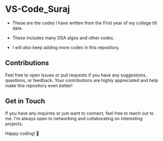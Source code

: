 # VS-Code_Suraj

- These are the codes I have written from the First year of my college till date.

- These includes many DSA algos and other codes.

- I will also keep adding more codes in this repository.

## Contributions
Feel free to open issues or pull requests if you have any suggestions, questions, or feedback. Your contributions are highly appreciated and help make this repository even better!

## Get in Touch
If you have any inquiries or just want to connect, feel free to reach out to me. I'm always open to networking and collaborating on interesting projects.

Happy coding! 🚀
